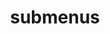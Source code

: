 ---
layout: page
title: submenus
nav: true
nav_order: 8
dropdown: true
children: 
    - title: Repositories
      permalink: /repositories/
    #- title: divider
    #- title: projects
    #  permalink: /projects/
---